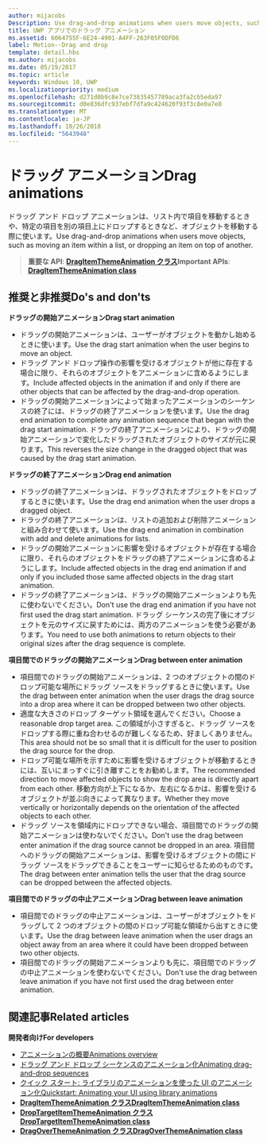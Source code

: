 ```yaml
---
author: mijacobs
Description: Use drag-and-drop animations when users move objects, such as moving an item within a list, or dropping an item on top of another.
title: UWP アプリでのドラッグ アニメーション
ms.assetid: 6064755F-6E24-4901-A4FF-263F05F0DFD6
label: Motion--Drag and drop
template: detail.hbs
ms.author: mijacobs
ms.date: 05/19/2017
ms.topic: article
keywords: Windows 10, UWP
ms.localizationpriority: medium
ms.openlocfilehash: d271d0b9c8e7ce73835457789aca3fa2cb5eda97
ms.sourcegitcommit: d0e836dfc937ebf7dfa9c424620f93f3c8e0a7e8
ms.translationtype: MT
ms.contentlocale: ja-JP
ms.lasthandoff: 10/26/2018
ms.locfileid: "5643948"
---
```

# <a name="drag-animations"></a><span data-ttu-id="1aeb7-103">ドラッグ アニメーション</span><span class="sxs-lookup"><span data-stu-id="1aeb7-103">Drag animations</span></span>




<span data-ttu-id="1aeb7-104">ドラッグ アンド ドロップ アニメーションは、リスト内で項目を移動するときや、特定の項目を別の項目上にドロップするときなど、オブジェクトを移動する際に使います。</span><span class="sxs-lookup"><span data-stu-id="1aeb7-104">Use drag-and-drop animations when users move objects, such as moving an item within a list, or dropping an item on top of another.</span></span>

> <span data-ttu-id="1aeb7-105">**重要な API**: [**DragItemThemeAnimation クラス**](https://msdn.microsoft.com/library/windows/apps/br243174)</span><span class="sxs-lookup"><span data-stu-id="1aeb7-105">**Important APIs**: [**DragItemThemeAnimation class**](https://msdn.microsoft.com/library/windows/apps/br243174)</span></span>


## <a name="dos-and-donts"></a><span data-ttu-id="1aeb7-106">推奨と非推奨</span><span class="sxs-lookup"><span data-stu-id="1aeb7-106">Do's and don'ts</span></span>


**<span data-ttu-id="1aeb7-107">ドラッグの開始アニメーション</span><span class="sxs-lookup"><span data-stu-id="1aeb7-107">Drag start animation</span></span>**

-   <span data-ttu-id="1aeb7-108">ドラッグの開始アニメーションは、ユーザーがオブジェクトを動かし始めるときに使います。</span><span class="sxs-lookup"><span data-stu-id="1aeb7-108">Use the drag start animation when the user begins to move an object.</span></span>
-   <span data-ttu-id="1aeb7-109">ドラッグ アンド ドロップ操作の影響を受けるオブジェクトが他に存在する場合に限り、それらのオブジェクトをアニメーションに含めるようにします。</span><span class="sxs-lookup"><span data-stu-id="1aeb7-109">Include affected objects in the animation if and only if there are other objects that can be affected by the drag-and-drop operation.</span></span>
-   <span data-ttu-id="1aeb7-110">ドラッグの開始アニメーションによって始まったアニメーションのシーケンスの終了には、ドラッグの終了アニメーションを使います。</span><span class="sxs-lookup"><span data-stu-id="1aeb7-110">Use the drag end animation to complete any animation sequence that began with the drag start animation.</span></span> <span data-ttu-id="1aeb7-111">ドラッグの終了アニメーションにより、ドラッグの開始アニメーションで変化したドラッグされたオブジェクトのサイズが元に戻ります。</span><span class="sxs-lookup"><span data-stu-id="1aeb7-111">This reverses the size change in the dragged object that was caused by the drag start animation.</span></span>

**<span data-ttu-id="1aeb7-112">ドラッグの終了アニメーション</span><span class="sxs-lookup"><span data-stu-id="1aeb7-112">Drag end animation</span></span>**

-   <span data-ttu-id="1aeb7-113">ドラッグの終了アニメーションは、ドラッグされたオブジェクトをドロップするときに使います。</span><span class="sxs-lookup"><span data-stu-id="1aeb7-113">Use the drag end animation when the user drops a dragged object.</span></span>
-   <span data-ttu-id="1aeb7-114">ドラッグの終了アニメーションは、リストの追加および削除アニメーションと組み合わせて使います。</span><span class="sxs-lookup"><span data-stu-id="1aeb7-114">Use the drag end animation in combination with add and delete animations for lists.</span></span>
-   <span data-ttu-id="1aeb7-115">ドラッグの開始アニメーションに影響を受けるオブジェクトが存在する場合に限り、それらのオブジェクトをドラッグの終了アニメーションに含めるようにします。</span><span class="sxs-lookup"><span data-stu-id="1aeb7-115">Include affected objects in the drag end animation if and only if you included those same affected objects in the drag start animation.</span></span>
-   <span data-ttu-id="1aeb7-116">ドラッグの終了アニメーションは、ドラッグの開始アニメーションよりも先に使わないでください。</span><span class="sxs-lookup"><span data-stu-id="1aeb7-116">Don't use the drag end animation if you have not first used the drag start animation.</span></span> <span data-ttu-id="1aeb7-117">ドラッグ シーケンスの完了後にオブジェクトを元のサイズに戻すためには、両方のアニメーションを使う必要があります。</span><span class="sxs-lookup"><span data-stu-id="1aeb7-117">You need to use both animations to return objects to their original sizes after the drag sequence is complete.</span></span>

**<span data-ttu-id="1aeb7-118">項目間でのドラッグの開始アニメーション</span><span class="sxs-lookup"><span data-stu-id="1aeb7-118">Drag between enter animation</span></span>**

-   <span data-ttu-id="1aeb7-119">項目間でのドラッグの開始アニメーションは、2 つのオブジェクトの間のドロップ可能な場所にドラッグ ソースをドラッグするときに使います。</span><span class="sxs-lookup"><span data-stu-id="1aeb7-119">Use the drag between enter animation when the user drags the drag source into a drop area where it can be dropped between two other objects.</span></span>
-   <span data-ttu-id="1aeb7-120">適度な大きさのドロップ ターゲット領域を選んでください。</span><span class="sxs-lookup"><span data-stu-id="1aeb7-120">Choose a reasonable drop target area.</span></span> <span data-ttu-id="1aeb7-121">この領域が小さすぎると、ドラッグ ソースをドロップする際に重ね合わせるのが難しくなるため、好ましくありません。</span><span class="sxs-lookup"><span data-stu-id="1aeb7-121">This area should not be so small that it is difficult for the user to position the drag source for the drop.</span></span>
-   <span data-ttu-id="1aeb7-122">ドロップ可能な場所を示すために影響を受けるオブジェクトが移動するときには、互いにまっすぐに引き離すことをお勧めします。</span><span class="sxs-lookup"><span data-stu-id="1aeb7-122">The recommended direction to move affected objects to show the drop area is directly apart from each other.</span></span> <span data-ttu-id="1aeb7-123">移動方向が上下になるか、左右になるかは、影響を受けるオブジェクトが並ぶ向きによって異なります。</span><span class="sxs-lookup"><span data-stu-id="1aeb7-123">Whether they move vertically or horizontally depends on the orientation of the affected objects to each other.</span></span>
-   <span data-ttu-id="1aeb7-124">ドラッグ ソースを領域内にドロップできない場合、項目間でのドラッグの開始アニメーションは使わないでください。</span><span class="sxs-lookup"><span data-stu-id="1aeb7-124">Don't use the drag between enter animation if the drag source cannot be dropped in an area.</span></span> <span data-ttu-id="1aeb7-125">項目間へのドラッグの開始アニメーションは、影響を受けるオブジェクトの間にドラッグ ソースをドラッグできることをユーザーに知らせるためのものです。</span><span class="sxs-lookup"><span data-stu-id="1aeb7-125">The drag between enter animation tells the user that the drag source can be dropped between the affected objects.</span></span>

**<span data-ttu-id="1aeb7-126">項目間でのドラッグの中止アニメーション</span><span class="sxs-lookup"><span data-stu-id="1aeb7-126">Drag between leave animation</span></span>**

-   <span data-ttu-id="1aeb7-127">項目間でのドラッグの中止アニメーションは、ユーザーがオブジェクトをドラッグして 2 つのオブジェクトの間のドロップ可能な領域から出すときに使います。</span><span class="sxs-lookup"><span data-stu-id="1aeb7-127">Use the drag between leave animation when the user drags an object away from an area where it could have been dropped between two other objects.</span></span>
-   <span data-ttu-id="1aeb7-128">項目間でのドラッグの開始アニメーションよりも先に、項目間でのドラッグの中止アニメーションを使わないでください。</span><span class="sxs-lookup"><span data-stu-id="1aeb7-128">Don't use the drag between leave animation if you have not first used the drag between enter animation.</span></span>


## <a name="related-articles"></a><span data-ttu-id="1aeb7-129">関連記事</span><span class="sxs-lookup"><span data-stu-id="1aeb7-129">Related articles</span></span>

**<span data-ttu-id="1aeb7-130">開発者向け</span><span class="sxs-lookup"><span data-stu-id="1aeb7-130">For developers</span></span>**
* [<span data-ttu-id="1aeb7-131">アニメーションの概要</span><span class="sxs-lookup"><span data-stu-id="1aeb7-131">Animations overview</span></span>](https://msdn.microsoft.com/library/windows/apps/mt187350)
* [<span data-ttu-id="1aeb7-132">ドラッグ アンド ドロップ シーケンスのアニメーション化</span><span class="sxs-lookup"><span data-stu-id="1aeb7-132">Animating drag-and-drop sequences</span></span>](https://msdn.microsoft.com/library/windows/apps/xaml/jj649427)
* [<span data-ttu-id="1aeb7-133">クイック スタート: ライブラリのアニメーションを使った UI のアニメーション化</span><span class="sxs-lookup"><span data-stu-id="1aeb7-133">Quickstart: Animating your UI using library animations</span></span>](https://msdn.microsoft.com/library/windows/apps/xaml/hh452703)
* [**<span data-ttu-id="1aeb7-134">DragItemThemeAnimation クラス</span><span class="sxs-lookup"><span data-stu-id="1aeb7-134">DragItemThemeAnimation class</span></span>**](https://msdn.microsoft.com/library/windows/apps/br243174)
* [**<span data-ttu-id="1aeb7-135">DropTargetItemThemeAnimation クラス</span><span class="sxs-lookup"><span data-stu-id="1aeb7-135">DropTargetItemThemeAnimation class</span></span>**](https://msdn.microsoft.com/library/windows/apps/br243186)
* [**<span data-ttu-id="1aeb7-136">DragOverThemeAnimation クラス</span><span class="sxs-lookup"><span data-stu-id="1aeb7-136">DragOverThemeAnimation class</span></span>**](https://msdn.microsoft.com/library/windows/apps/br243180)


 




